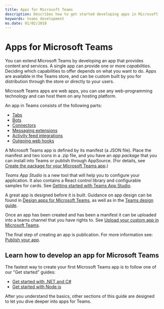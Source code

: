 ```yaml
---
title: Apps for Microsoft Teams
description: Describes how to get started developing apps in Microsoft Teams
keywords: teams development
ms.date: 01/02/2018
---
```

# Apps for Microsoft Teams

You can extend Microsoft Teams by developing an app that provides content and services. A single app can provide one or more *capabilities*. Deciding which capabilities to offer depends on what you want to do. Apps are available in the Teams store, and can be custom built by you for distribution through the store or directly to your users.

Microsoft Teams apps are web apps, you can use any web-programming technology and can host them on any hosting platform.

An app in Teams consists of the following parts:

* [Tabs](~/concepts/tabs/tabs-overview.md)
* [Bots](~/concepts/bots/bots-overview.md)
* [Connectors](~/concepts/connectors/connectors.md)
* [Messaging extensions](~/concepts/compose-extensions.md)
* [Activity feed integrations](~/concepts/activity-feed.md)
* [Outgoing web hooks](~/concepts/outgoingwebhook.md)

A Microsoft Teams app is defined by its manifest (a JSON file). Place the manifest and two icons in a .zip file, and you have an *app package* that you can install into Teams or publish through AppSource. (For details, see [Create the package for your Microsoft Teams app](~/concepts/apps/apps-package.md).)

*Teams App Studio* is a new tool that will help you to configure your application. It also contains a React control library and configurable samples for cards. See [Getting started with Teams App Studio](~/get-started/get-started-app-studio.md).

A great app is designed before it is built. Guidance on app design can be found in [Design apps for Microsoft Teams](~/concepts/apps/apps-design), as well as in the [Teams design guide](~/resources/design/overview.md).

Once an app has been created and has been a manifest it can be uploaded into a teams channel that you have rights to. See [Upload your custom app in Microsoft Teams](~/concepts/apps/apps-upload.md).

The final step of creating an app is publication. For more information see: [Publish your app](~/publishing/apps-publish.md).

## Learn how to develop an app for Microsoft Teams

The fastest way to create your first Microsoft Teams app is to follow one of our "Get started" guides:

* [Get started with .NET and C#](~/get-started/get-started-dotnet-app-studio.md)
* [Get started with Node.js](~/get-started/get-started-nodejs-app-studio.md)

After you understand the basics, other sections of this guide are designed to let you dive deeper into apps for Teams.
